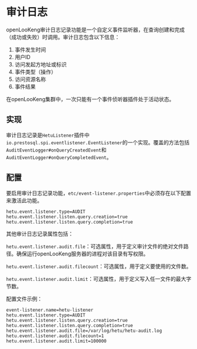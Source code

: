 # 审计日志

openLooKeng审计日志记录功能是一个自定义事件监听器，在查询创建和完成（成功或失败）时调用。审计日志包含以下信息：

1. 事件发生时间
2. 用户ID
3. 访问发起方地址或标识
4. 事件类型（操作）
5. 访问资源名称
6. 事件结果

在openLooKeng集群中，一次只能有一个事件侦听器插件处于活动状态。

## 实现

审计日志记录是`HetuListener`插件中`io.prestosql.spi.eventlistener.EventListener`的一个实现。覆盖的方法包括`AuditEventLogger#onQueryCreatedEvent`和`AuditEventLogger#onQueryCompletedEvent`。

## 配置

要启用审计日志记录功能，`etc/event-listener.properties`中必须存在以下配置来激活此功能。

```
hetu.event.listener.type=AUDIT
hetu.event.listener.listen.query.creation=true
hetu.event.listener.listen.query.completion=true
```

其他审计日志记录属性包括：

`hetu.event.listener.audit.file`：可选属性，用于定义审计文件的绝对文件路径。确保运行openLooKeng服务器的进程对该目录有写权限。

`hetu.event.listener.audit.filecount`：可选属性，用于定义要使用的文件数。

`hetu.event.listener.audit.limit`：可选属性，用于定义写入任一文件的最大字节数。

配置文件示例：

```properties
event-listener.name=hetu-listener
hetu.event.listener.type=AUDIT
hetu.event.listener.listen.query.creation=true
hetu.event.listener.listen.query.completion=true
hetu.event.listener.audit.file=/var/log/hetu/hetu-audit.log
hetu.event.listener.audit.filecount=1
hetu.event.listener.audit.limit=100000
```
